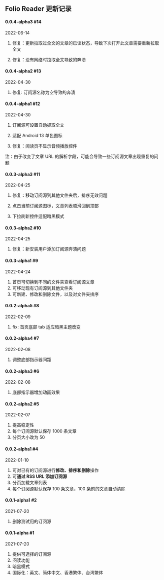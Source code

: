 ## Folio Reader 更新记录

#### 0.0.4-alpha3 #14

2022-06-14

1. 修复：更新拉取过全文的文章的已读状态，导致下次打开此文章需要重新拉取全文

2. 修复：没有网络时拉取全文导致的奔溃

#### 0.0.4-alpha2 #13

2022-04-30

1. 修复: 订阅源名称为空导致的奔溃

#### 0.0.4-alpha1 #12

2022-04-30

1. 订阅源可设置自动抓取全文

2. 适配 Android 13 单色图标

3. 修复：阅读页不显示音频播放控件

注：由于改变了文章 URL 的解析字段，可能会导致一些订阅源文章出现重复的问题

#### 0.0.3-alpha3 #11

2022-04-25

1. 修复：移动订阅源到其他文件夹后，排序无效问题

2. 点击当前订阅源图标，文章列表顺滑回到顶部

3. 下拉刷新控件适配暗黑模式

#### 0.0.3-alpha2 #10

2022-04-25

1. 修复：新安装用户添加订阅源奔溃问题

#### 0.0.3-alpha1 #9

2022-04-24

1. 首页可切换到不同的文件夹查看订阅源文章
2. 可移动现有订阅源到其他文件夹
3. 可新建、修改和删除文件，以及对文件夹排序

#### 0.0.2-alpha5 #8

2022-02-09

1. fix: 首页底部 tab 适应暗黑主题改变

#### 0.0.2-alpha4 #7

2022-02-08

1. 调整底部指示器间距

#### 0.0.2-alpha3 #6

2022-02-08

1. 底部指示器增加动画效果

#### 0.0.2-alpha2 #5

2022-02-07

1. 提高稳定性
2. 每个订阅源默认保存 1000 条文章
3. 分页大小改为 50

#### 0.0.2-alpha1 #4

2022-01-10

1. 可对已有的订阅源进行**修改、排序和删除**操作
2. 可**通过 RSS URL 添加订阅源**
3. 分页加载文章列表
4. 每个订阅源默认保存 100 条文章，100 条前的文章自动清除

#### 0.0.1-alpha1 #2

2021-07-20

1. 删除测试用的订阅源

####  0.0.1-alpha #1

2021-07-20

1. 提供可选择的订阅源
2. 阅读功能
3. 暗黑模式
4. 国际化：英文、简体中文、香港繁体、台湾繁体

